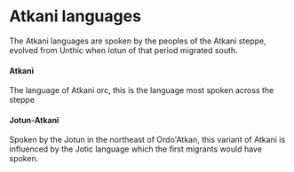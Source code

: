 # Atkani languages

The Atkani languages are spoken by the peoples of the Atkani steppe, evolved from Unthic when Iotun of that period migrated south.

#### Atkani
The language of Atkani orc, this is the language most spoken across the steppe

#### Jotun-Atkani
Spoken by the Jotun in the northeast of Ordo'Atkan, this variant of Atkani is influenced by the Jotic language which the first migrants would have spoken.
